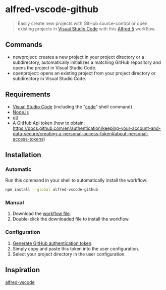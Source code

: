 # alfred-vscode-github

> Easily create new projects with GitHub source-control or open existing projects in [Visual Studio Code](https://code.visualstudio.com) with this [Alfred 5](https://www.alfredapp.com) workflow.

## Commands

- newproject: creates a new project in your project directory or a subdirectory, automatically initializes a matching GitHub repository and opens the project in Visual Studio Code.
- openproject: opens an existing project from your project directory or subdirectory in Visual Studio Code.

## Requirements

- [Visual Studio Code](https://code.visualstudio.com) (including the "[code](https://code.visualstudio.com/docs/setup/mac)" shell command)
- [Node.js](https://nodejs.org)
- [git](https://git-scm.com)
- A GitHub Api token (how to obtain: https://docs.github.com/en/authentication/keeping-your-account-and-data-secure/creating-a-personal-access-token#about-personal-access-tokens)

## Installation

### Automatic

Run this command in your shell to automatically install the workflow:

```bash
npm install --global alfred-vscode-github
```

### Manual

1. Download the [workflow file](https://github.com/AppelBoomHD/alfred-vscode-github/releases/latest/download/alfred-vscode-github.alfredworkflow).
2. Double-click the downloaded file to install the workflow.

### Configuration

1. [Generate GitHub authentication token](https://github.com/settings/tokens/new?description=GitHub%20Repos%20Alfred%20workflow&scopes=repo).
2. Simply copy and paste this token into the user configuration.
3. Select your project directory in the user configuration.

## Inspiration

[alfred-vscode](https://github.com/kbshl/alfred-vscode)
